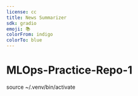 ```yaml
---
license: cc
title: News Summarizer
sdk: gradio
emoji: 📚
colorFrom: indigo
colorTo: blue
---
```


# MLOps-Practice-Repo-1

source ~/.venv/bin/activate
